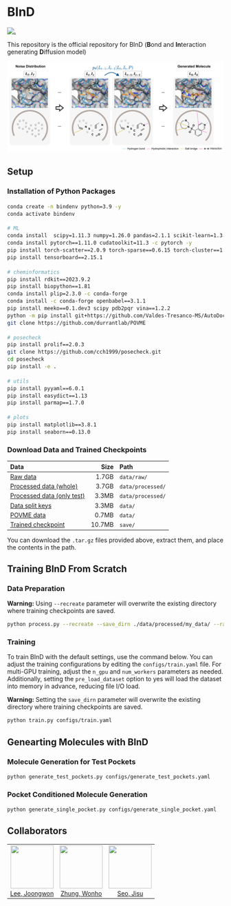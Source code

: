 # BInD 

[![.](https://img.shields.io/badge/License-MIT-yellow.svg)](LICENSE)

This repository is the official repository for BInD (**B**ond and **In**teraction generating **D**iffusion model)

<p align="center">
  <img src="assets/overview.png" width=1000" height="auto" /> 
</p>

 
## Setup


### Installation of Python Packages
```bash
conda create -n bindenv python=3.9 -y
conda activate bindenv

# ML
conda install  scipy=1.11.3 numpy=1.26.0 pandas=2.1.1 scikit-learn=1.3.0 -y
conda install pytorch==1.11.0 cudatoolkit=11.3 -c pytorch -y
pip install torch-scatter==2.0.9 torch-sparse==0.6.15 torch-cluster==1.6.0 torch-geometric==2.1.0.post1 -f https://data.pyg.org/whl/torch-1.11.0+cu113.html
pip install tensorboard==2.15.1

# cheminformatics
pip install rdkit==2023.9.2 
pip install biopython==1.81
conda install plip=2.3.0 -c conda-forge
conda install -c conda-forge openbabel==3.1.1
pip install meeko==0.1.dev3 scipy pdb2pqr vina==1.2.2 
python -m pip install git+https://github.com/Valdes-Tresanco-MS/AutoDockTools_py3
git clone https://github.com/durrantlab/POVME

# posecheck
pip install prolif==2.0.3
git clone https://github.com/cch1999/posecheck.git
cd posecheck
pip install -e .

# utils
pip install pyyaml==6.0.1
pip install easydict==1.13
pip install parmap==1.7.0

# plots
pip install matplotlib==3.8.1
pip install seaborn==0.13.0
```

### Download Data and Trained Checkpoints

| Data | Size | Path |
| :-   |  -:  | :-   |
| [Raw data](https://drive.google.com/uc?export=download&id=1v1wOCpkXbemU9FE3utEXrAsVjm6pvnXN) | 1.7GB | `data/raw/` |
| [Processed data (whole)](https://drive.google.com/uc?export=download&id=1JoKx0bWB4sjLC2iDqxdqX-TG47blDva7) | 3.7GB | `data/processed/` |
| [Processed data (only test)](https://drive.google.com/uc?export=download&id=1UZwes8OF3O-CjlB1rpNzLvDyZk7qvsQA) | 3.3MB | `data/processed/` |
| [Data split keys](https://drive.google.com/uc?export=download&id=1xPtdKN_DhvvPlE2A9V5bdwjGQY_lwfWe) | 3.3MB | `data/` |
| [POVME data](https://drive.google.com/uc?export=download&id=1lA1sHkFWvmXRim_m4S2oIOF2VPsO8zMb) | 0.7MB | `data/` |
| [Trained checkpoint](https://drive.google.com/uc?export=download&id=17H9IBra3z9VRfSGBU4U9qNl0uO0KyU-2) | 10.7MB | `save/` |


You can download the `.tar.gz` files provided above, extract them, and place the contents in the path.


## Training BInD From Scratch


### Data Preparation

**Warning:** Using `--recreate` parameter will overwrite the existing directory where training checkpoints are saved.

```bash
python process.py --recreate --save_dirn ./data/processed/my_data/ --raw_dirn ./data/raw/crossdocked_pocket10 
```


### Training

To train BInD with the default settings, use the command below. 
You can adjust the training configurations by editing the `configs/train.yaml` file. 
For multi-GPU training, adjust the `n_gpu` and `num_workers` parameters as needed. 
Additionally, setting the `pre_load_dataset` option to yes will load the dataset into memory in advance, reducing file I/O load.

**Warning:** Setting the `save_dirn` parameter will overwrite the existing directory where training checkpoints are saved.

```bash
python train.py configs/train.yaml
```


## Genearting Molecules with BInD


### Molecule Generation for Test Pockets

```bash
python generate_test_pockets.py configs/generate_test_pockets.yaml
```


### Pocket Conditioned Molecule Generation

```bash
python generate_single_pocket.py configs/generate_single_pocket.yaml
```


## Collaborators

<table>
  <tr>
    <td align="center" style="border: none;">
      <a href="https://github.com/lee-jwon">
        <img src="https://github.com/lee-jwon.png?size=600" width="100" height="100">
        <br />
        Lee, Joongwon
      </a>
    </td>
    <td align="center" style="border: none;">
      <a href="https://github.com/WonhoZhung">
        <img src="https://github.com/WonhoZhung.png?size=600" width="100" height="100">
        <br />
        Zhung, Wonho
      </a>
    </td>
    <td align="center" style="border: none;">
      <a href="https://github.com/SeoJisu0305">
        <img src="https://github.com/SeoJisu0305.png?size=600" width="100" height="100">
        <br />
        Seo, Jisu
      </a>
    </td>
  </tr>
</table>


